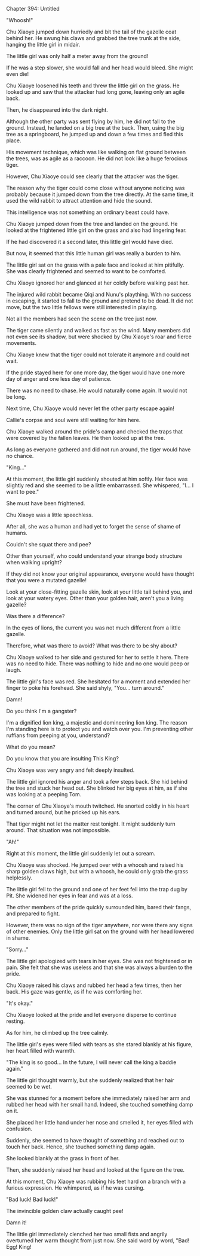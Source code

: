 Chapter 394: Untitled

"Whoosh\!"

Chu Xiaoye jumped down hurriedly and bit the tail of the gazelle coat behind her. He swung his claws and grabbed the tree trunk at the side, hanging the little girl in midair.

The little girl was only half a meter away from the ground\!

If he was a step slower, she would fall and her head would bleed. She might even die\!

Chu Xiaoye loosened his teeth and threw the little girl on the grass. He looked up and saw that the attacker had long gone, leaving only an agile back.

Then, he disappeared into the dark night.

Although the other party was sent flying by him, he did not fall to the ground. Instead, he landed on a big tree at the back. Then, using the big tree as a springboard, he jumped up and down a few times and fled this place.

His movement technique, which was like walking on flat ground between the trees, was as agile as a raccoon. He did not look like a huge ferocious tiger.

However, Chu Xiaoye could see clearly that the attacker was the tiger.

The reason why the tiger could come close without anyone noticing was probably because it jumped down from the tree directly. At the same time, it used the wild rabbit to attract attention and hide the sound.

This intelligence was not something an ordinary beast could have.

Chu Xiaoye jumped down from the tree and landed on the ground. He looked at the frightened little girl on the grass and also had lingering fear.

If he had discovered it a second later, this little girl would have died.

But now, it seemed that this little human girl was really a burden to him.

The little girl sat on the grass with a pale face and looked at him pitifully. She was clearly frightened and seemed to want to be comforted.

Chu Xiaoye ignored her and glanced at her coldly before walking past her.

The injured wild rabbit became Qiqi and Nunu's plaything. With no success in escaping, it started to fall to the ground and pretend to be dead. It did not move, but the two little fellows were still interested in playing.

Not all the members had seen the scene on the tree just now.

The tiger came silently and walked as fast as the wind. Many members did not even see its shadow, but were shocked by Chu Xiaoye's roar and fierce movements.

Chu Xiaoye knew that the tiger could not tolerate it anymore and could not wait.

If the pride stayed here for one more day, the tiger would have one more day of anger and one less day of patience.

There was no need to chase. He would naturally come again. It would not be long.

Next time, Chu Xiaoye would never let the other party escape again\!

Callie's corpse and soul were still waiting for him here.

Chu Xiaoye walked around the pride's camp and checked the traps that were covered by the fallen leaves. He then looked up at the tree.

As long as everyone gathered and did not run around, the tiger would have no chance.

"King…"

At this moment, the little girl suddenly shouted at him softly. Her face was slightly red and she seemed to be a little embarrassed. She whispered, "I… I want to pee."

She must have been frightened.

Chu Xiaoye was a little speechless.

After all, she was a human and had yet to forget the sense of shame of humans.

Couldn't she squat there and pee?

Other than yourself, who could understand your strange body structure when walking upright?

If they did not know your original appearance, everyone would have thought that you were a mutated gazelle\!

Look at your close-fitting gazelle skin, look at your little tail behind you, and look at your watery eyes. Other than your golden hair, aren't you a living gazelle?

Was there a difference?

In the eyes of lions, the current you was not much different from a little gazelle.

Therefore, what was there to avoid? What was there to be shy about?

Chu Xiaoye walked to her side and gestured for her to settle it here. There was no need to hide. There was nothing to hide and no one would peep or laugh.

The little girl's face was red. She hesitated for a moment and extended her finger to poke his forehead. She said shyly, "You… turn around."

Damn\!

Do you think I'm a gangster?

I'm a dignified lion king, a majestic and domineering lion king. The reason I'm standing here is to protect you and watch over you. I'm preventing other ruffians from peeping at you, understand?

What do you mean?

Do you know that you are insulting This King?

Chu Xiaoye was very angry and felt deeply insulted.

The little girl ignored his anger and took a few steps back. She hid behind the tree and stuck her head out. She blinked her big eyes at him, as if she was looking at a peeping Tom.

The corner of Chu Xiaoye's mouth twitched. He snorted coldly in his heart and turned around, but he pricked up his ears.

That tiger might not let the matter rest tonight. It might suddenly turn around. That situation was not impossible.

"Ah\!"

Right at this moment, the little girl suddenly let out a scream.

Chu Xiaoye was shocked. He jumped over with a whoosh and raised his sharp golden claws high, but with a whoosh, he could only grab the grass helplessly.

The little girl fell to the ground and one of her feet fell into the trap dug by Pit. She widened her eyes in fear and was at a loss.

The other members of the pride quickly surrounded him, bared their fangs, and prepared to fight.

However, there was no sign of the tiger anywhere, nor were there any signs of other enemies. Only the little girl sat on the ground with her head lowered in shame.

"Sorry…"

The little girl apologized with tears in her eyes. She was not frightened or in pain. She felt that she was useless and that she was always a burden to the pride.

Chu Xiaoye raised his claws and rubbed her head a few times, then her back. His gaze was gentle, as if he was comforting her.

"It's okay."

Chu Xiaoye looked at the pride and let everyone disperse to continue resting.

As for him, he climbed up the tree calmly.

The little girl's eyes were filled with tears as she stared blankly at his figure, her heart filled with warmth.

"The king is so good… In the future, I will never call the king a baddie again."

The little girl thought warmly, but she suddenly realized that her hair seemed to be wet.

She was stunned for a moment before she immediately raised her arm and rubbed her head with her small hand. Indeed, she touched something damp on it.

She placed her little hand under her nose and smelled it, her eyes filled with confusion.

Suddenly, she seemed to have thought of something and reached out to touch her back. Hence, she touched something damp again.

She looked blankly at the grass in front of her.

Then, she suddenly raised her head and looked at the figure on the tree.

At this moment, Chu Xiaoye was rubbing his feet hard on a branch with a furious expression. He whimpered, as if he was cursing.

"Bad luck\! Bad luck\!"

The invincible golden claw actually caught pee\!

Damn it\!

The little girl immediately clenched her two small fists and angrily overturned her warm thought from just now. She said word by word, "Bad\! Egg\! King\!